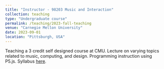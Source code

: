 ```yaml
---
title: "Instructor - 98203 Music and Interaction"
collection: teaching
type: "Undergraduate course"
permalink: /teaching/2023-fall-teaching
venue: "Carnegie Mellon University"
date: 2023-09-01
location: "Pittsburgh, USA"
---
```


Teaching a 3 credit self designed course at CMU. Lecture on varying topics related to music, computing, and design. Programming instruction using P5.js. Syllabus [here](https://drive.google.com/file/d/1-MKpeivYQDHd0Ziefjfn7tihIKY7G2vX/view?usp=sharing).
